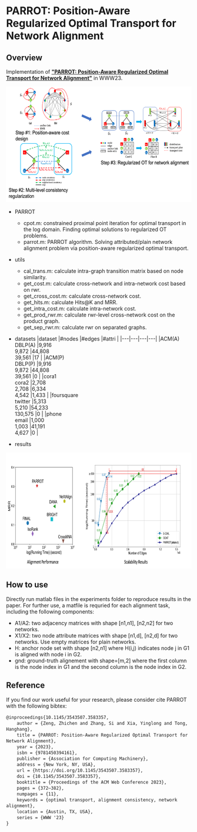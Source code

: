 # PARROT: Position-Aware Regularized Optimal Transport for Network Alignment

## Overview
Implementation of [**"PARROT: Position-Aware Regularized Optimal Transport for Network Alignment"**](https://dl.acm.org/doi/abs/10.1145/3543507.3583357) in WWW23.
<p align="center">
  <img width="800" height="315" src="./imgs/parrot.png">
</p>

- PARROT
    - cpot.m: constrained proximal point iteration for optimal transport in the log domain. Finding optimal solutions to regularized OT problems.
    - parrot.m: PARROT algorithm. Solving attributed/plain network alignment problem via position-aware regularized optimal transport.

- utils
    - cal_trans.m: calculate intra-graph transition matrix based on node similarity.
    - get_cost.m: calculate cross-network and intra-network cost based on rwr.
    - get_cross_cost.m: calculate cross-network cost.
    - get_hits.m: calculate Hits@K and MRR.
    - get_intra_cost.m: calculate intra-network cost.
    - get_prod_rwr.m: calculate rwr-level cross-network cost on the product graph.
    - get_sep_rwr.m: calculate rwr on separated graphs.

- datasets
    |dataset   |#nodes   |#edges   |#attri   |
    |---|---|---|---|
    |ACM(A)<br>DBLP(A)   |9,916<br>9,872   |44,808<br>39,561   |17   |
    |ACM(P)<br>DBLP(P)   |9,916<br>9,872   |44,808<br>39,561   |0   |
    |cora1<br>cora2   |2,708<br>2,708   |6,334<br>4,542   |1,433   |
    |foursquare<br>twitter   |5,313<br>5,210   |54,233<br>130,575   |0   |
    |phone<br>email   |1,000<br>1,003   |41,191<br>4,627   |0   |

- results
<p align="center">
  <img width="800" height="315" src="./imgs/results.png">
</p>

## How to use
Directly run matlab files in the experiments folder to reproduce results in the paper.
For further use, a matfile is requried for each alignment task, including the following components:
- A1/A2: two adjacency matrices with shape [n1,n1], [n2,n2] for two networks.
- X1/X2: two node attribute matrices with shape [n1,d], [n2,d] for two networks. Use empty matrices for plain networks.
- H: anchor node set with shape [n2,n1] where H(i,j) indicates node j in G1 is aligned with node i in G2.
- gnd: ground-truth alignement with shape=[m,2] where the first column is the node index in G1 and the second column is the node index in G2.

## Reference
If you find our work useful for your research, please consider cite PARROT with the following bibtex:

```
@inproceedings{10.1145/3543507.3583357,
    author = {Zeng, Zhichen and Zhang, Si and Xia, Yinglong and Tong, Hanghang},
    title = {PARROT: Position-Aware Regularized Optimal Transport for Network Alignment},
    year = {2023},
    isbn = {9781450394161},
    publisher = {Association for Computing Machinery},
    address = {New York, NY, USA},
    url = {https://doi.org/10.1145/3543507.3583357},
    doi = {10.1145/3543507.3583357},
    booktitle = {Proceedings of the ACM Web Conference 2023},
    pages = {372–382},
    numpages = {11},
    keywords = {optimal transport, alignment consistency, network alignment},
    location = {Austin, TX, USA},
    series = {WWW '23}
}
```